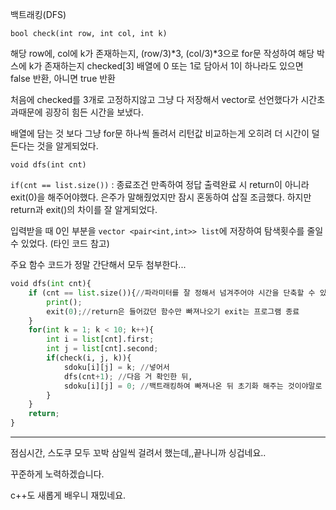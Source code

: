 백트래킹(DFS)

`bool check(int row, int col, int k)`

해당 row에, col에 k가 존재하는지, (row/3)*3, (col/3)*3으로 for문 작성하여 해당 박스에 k가 존재하는지 checked[3] 배열에 0 또는 1로 담아서 1이 하나라도 있으면 false 반환, 아니면 true 반환

처음에 checked를 3개로 고정하지않고 그냥 다 저장해서 vector로 선언했다가 시간초과때문에 굉장히 힘든 시간을 보냈다.

배열에 담는 것 보다 그냥 for문 하나씩 돌려서 리턴값 비교하는게 오히려 더 시간이 덜 든다는 것을 알게되었다.


`void dfs(int cnt)`

`if(cnt == list.size())` : 종료조건 만족하여 정답 출력완료 시 return이 아니라 exit(0)을 해주어야했다. 은주가 말해줬었지만 잠시 혼동하여 삽질 조금했다. 하지만 return과 exit()의 차이를 잘 알게되었다.

입력받을 때 0인 부분을 `vector <pair<int,int>> list`에 저장하여 탐색횟수를 줄일 수 있었다. (타인 코드 참고)

주요 함수 코드가 정말 간단해서 모두 첨부한다...

```python
void dfs(int cnt){
    if (cnt == list.size()){//파라미터를 잘 정해서 넘겨주어야 시간을 단축할 수 있다는 것을 알게되었다..
        print();
        exit(0);//return은 들어갔던 함수만 빠져나오기 exit는 프로그램 종료
    }
    for(int k = 1; k < 10; k++){
        int i = list[cnt].first;
        int j = list[cnt].second;
        if(check(i, j, k)){
            sdoku[i][j] = k; //넣어서
            dfs(cnt+1); //다음 거 확인한 뒤,
            sdoku[i][j] = 0; //백트래킹하여 빠져나온 뒤 초기화 해주는 것이야말로 백트래킹..
        }
    }
    return;
}
```

***

점심시간, 스도쿠 모두 꼬박 삼일씩 걸려서 했는데,,끝나니까 싱겁네요..

꾸준하게 노력하겠습니다.

c++도 새롭게 배우니 재밌네요.

